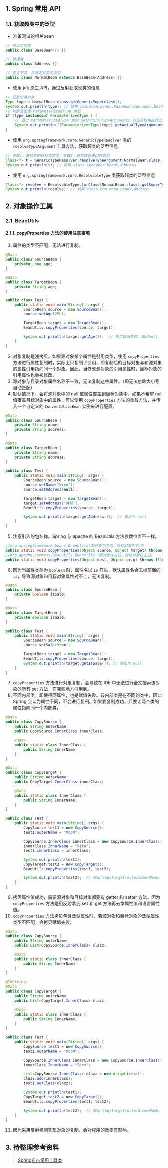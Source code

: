 ## 1. Spring 常用 API

### 1.1. 获取超类中的泛型

- 准备测试的相关bean

```java
// 带泛型的类
public class BaseBean<T> {}

// 普通类
public class Address {}

// 定义子类，并指定父类中泛型
public class NormalBean extends BaseBean<Address> {}
```

- 使用 jdk 原生 API，通过反射获取父类的信息

```java
// 获取父类对象
Type type = NormalBean.class.getGenericSuperclass();
System.out.println(type); // 结果 com.moon.beans.BaseBean<com.moon.beans.Address>
// 判断是否为 ParameterizedType 类型
if (type instanceof ParameterizedType ) {
    // 通过 ParameterizedType 类的 getActualTypeArguments 方法获取相应的泛型
    System.out.println(((ParameterizedType)type).getActualTypeArguments()[0]); // 结果 class com.moon.beans.Address
}
```

- 使用 `org.springframework.core.GenericTypeResolver` 类的 `resolveTypeArgument` 工具方法，获取超类的泛型信息

```java
// 参数1：要检查的目标类类型；参数2：超类或者接口的类型
Class<?> t = GenericTypeResolver.resolveTypeArgument(NormalBean.class, BaseBean.class);
System.out.println(t); // 结果 class com.moon.beans.Address
```

- 使用 `org.springframework.core.ResolvableType` 类获取超类的泛型信息

```java
Class<?> resolve = ResolvableType.forClass(NormalBean.class).getSuperType().getGeneric().resolve();
System.out.println(resolve); // 结果 class com.moon.beans.Address
```

## 2. 对象操作工具

### 2.1. BeanUtils

#### 2.1.1. copyProperties 方法的使用注意事项

1. 属性的类型不匹配，无法进行复制。

```java
@Data
public class SourceBean {
    private Long age;
}

@Data
public class TargetBean {
    private String age;
}

public class Test {
    public static void main(String[] args) {
        SourceBean source = new SourceBean();
        source.setAge(25L);

        TargetBean target = new TargetBean();
        BeanUtils.copyProperties(source, target);

        System.out.println(target.getAge());  // 拷贝赋值失败，输出null
    }
}
```

2. 对象复制是浅拷贝。如果源对象某个属性是引用类型，使用 `copyProperties` 方法进行属性复制时，实际上只复制了引用，即复制后的目标对象与和源对象的属性引用指向同一个对象。因此，当修改源对象的引用属性时，目标对象的引用属性也会被修改。
3. 源对象与目录对象属性名称不一致，无法复制这些属性。（即无法忽略大小写自动匹配）
4. 默认情况下，会将源对象中的 null 值属性覆盖到目标对象中。如果不希望 null 值覆盖目标对象中的属性，可以使用 `copyProperties` 方法的重载方法，并传入一个自定义的 `ConvertUtilsBean` 实例来进行配置。

```java
@Data
public class SourceBean {
    private String name;
    private String address;
}

@Data
public class TargetBean {
    private String name;
    private String address;
}

public class Test {
    public static void main(String[] args) {
        SourceBean source = new SourceBean();
        source.setName("kirA");
        source.setAddress(null);

        TargetBean target = new TargetBean();
        target.setAddress("月球");
        BeanUtils.copyProperties(source, target);

        System.out.println(target.getAddress());  // 输出为 null
    }
}
```

5. 注意引入的包名称。Spring 与 apache 的 BeanUtils 方法参数位置不一样。

```java
//org.springframework.beans.BeanUtils(源对象在左边，目标对象在右边)
public static void copyProperties(Object source, Object target) throws BeansException 
//org.apache.commons.beanutils.BeanUtils（源对象在右边，目标对象在左边）
public static void copyProperties(Object dest, Object orig) throws IllegalAccessException, InvocationTargetException
```

6. 因为当属性类型为 `boolean` 时，属性名以 `is` 开头，默认属性名会去掉前面的 `is`，导致源对象和目标对象属性对不上，无法复制。

```java
@Data
public class SourceBean {
    private boolean isSale;
}

@Data
public class TargetBean {
    private Boolean isSale;
}

public class Test {
    public static void main(String[] args) {
        SourceBean source = new SourceBean();
        source.setSale(true);

        TargetBean target = new TargetBean();
        BeanUtils.copyProperties(source, target);
        System.out.println(target.getIsSale()); // 输出为 null
    }
}
```

7. `copyProperties` 方法进行对象复制，会导致在 IDE 中无法进行全文搜索该对象的所有 set 方法，在哪些地方引用到。
8. 不同内部类，即使相同属性，也是赋值失败。该内部类是在不同的类中，因此 Spring 会认为属性不同，不会进行复制。如果要复制成功，只要让两个类的属性指向同一个内部类。

```java
@Data
public class CopySource {
    public String outerName;
    public CopySource.InnerClass innerClass;

    @Data
    public static class InnerClass {
        public String InnerName;
    }
}

@Data
public class CopyTarget {
    public String outerName;
    public CopyTarget.InnerClass innerClass;

    @Data
    public static class InnerClass {
        public String InnerName;
    }
}

public class Test {
    public static void main(String[] args) {
        CopySource test1 = new CopySource();
        test1.outerName = "MooN";

        CopySource.InnerClass innerClass = new CopySource.InnerClass();
        innerClass.InnerName = "kirA";
        test1.innerClass = innerClass;

        System.out.println(test1);
        CopyTarget test2 = new CopyTarget();
        BeanUtils.copyProperties(test1, test2);

        System.out.println(test2);  // 输出 CopyTarget(outerName=MooN, innerClass=null)
    }
}
```

9. 拷贝属性值成功，需要源对象和目标对象都要有 getter 和 setter 方法。因为 `copyProperties` 方法是用反射拿到 set 和 get 方法再去拿属性值和设置属性值。
10. `copyProperties` 方法拷贝包含泛型属性时，若源对象和目标对象的泛型属性类型不匹配，会拷贝赋值失败。

```java
@Data
public class CopySource {
    public String outerName;
    public List<CopySource.InnerClass> clazz;

    @Data
    public static class InnerClass {
        public String InnerName;
    }
}

@ToString
@Data
public class CopyTarget {
    public String outerName;
    public List<CopyTarget.InnerClass> clazz;

    @Data
    public static class InnerClass {
        public String InnerName;
    }
}

public class Test {
    public static void main(String[] args) {
        CopySource test1 = new CopySource();
        test1.outerName = "MooN";

        CopySource.InnerClass innerClass = new CopySource.InnerClass();
        innerClass.InnerName = "Zero";

        List<CopySource.InnerClass> clazz = new ArrayList<>();
        clazz.add(innerClass);
        test1.setClazz(clazz);

        System.out.println(test1);
        CopyTarget test2 = new CopyTarget();
        BeanUtils.copyProperties(test1, test2);

        System.out.println(test2);  // 输出 CopyTarget(outerName=MooN, clazz=null)
    }
}
```

11. 因为采用反射机制实现对象的复制，会对程序的效率有影响。

## 3. 待整理参考资料

> [Spring自带常用工具类](https://mp.weixin.qq.com/s/kaM2CrPOcujW-I-3_s8QUg)
